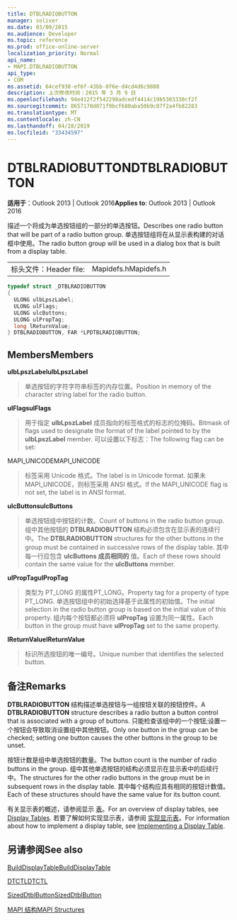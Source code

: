 ```yaml
---
title: DTBLRADIOBUTTON
manager: soliver
ms.date: 03/09/2015
ms.audience: Developer
ms.topic: reference
ms.prod: office-online-server
localization_priority: Normal
api_name:
- MAPI.DTBLRADIOBUTTON
api_type:
- COM
ms.assetid: 64cef938-ef6f-43bb-8f6e-d4cd4d6c9888
description: 上次修改时间：2015 年 3 月 9 日
ms.openlocfilehash: 94e412f2f542298adcedf4414c19b5303330cf2f
ms.sourcegitcommit: 8657170d071f9bcf680aba50b9c07f2a4fb82283
ms.translationtype: MT
ms.contentlocale: zh-CN
ms.lasthandoff: 04/28/2019
ms.locfileid: "33434597"
---
```

# <a name="dtblradiobutton"></a><span data-ttu-id="3cfcc-103">DTBLRADIOBUTTON</span><span class="sxs-lookup"><span data-stu-id="3cfcc-103">DTBLRADIOBUTTON</span></span>

  
  
<span data-ttu-id="3cfcc-104">**适用于**：Outlook 2013 | Outlook 2016</span><span class="sxs-lookup"><span data-stu-id="3cfcc-104">**Applies to**: Outlook 2013 | Outlook 2016</span></span> 
  
<span data-ttu-id="3cfcc-105">描述一个将成为单选按钮组的一部分的单选按钮。</span><span class="sxs-lookup"><span data-stu-id="3cfcc-105">Describes one radio button that will be part of a radio button group.</span></span> <span data-ttu-id="3cfcc-106">单选按钮组将在从显示表构建的对话框中使用。</span><span class="sxs-lookup"><span data-stu-id="3cfcc-106">The radio button group will be used in a dialog box that is built from a display table.</span></span>
  
|||
|:-----|:-----|
|<span data-ttu-id="3cfcc-107">标头文件：</span><span class="sxs-lookup"><span data-stu-id="3cfcc-107">Header file:</span></span>  <br/> |<span data-ttu-id="3cfcc-108">Mapidefs.h</span><span class="sxs-lookup"><span data-stu-id="3cfcc-108">Mapidefs.h</span></span>  <br/> |
   
```cpp
typedef struct _DTBLRADIOBUTTON
{
  ULONG ulbLpszLabel;
  ULONG ulFlags;
  ULONG ulcButtons;
  ULONG ulPropTag;
  long lReturnValue;
} DTBLRADIOBUTTON, FAR *LPDTBLRADIOBUTTON;

```

## <a name="members"></a><span data-ttu-id="3cfcc-109">Members</span><span class="sxs-lookup"><span data-stu-id="3cfcc-109">Members</span></span>

 <span data-ttu-id="3cfcc-110">**ulbLpszLabel**</span><span class="sxs-lookup"><span data-stu-id="3cfcc-110">**ulbLpszLabel**</span></span>
  
> <span data-ttu-id="3cfcc-111">单选按钮的字符字符串标签的内存位置。</span><span class="sxs-lookup"><span data-stu-id="3cfcc-111">Position in memory of the character string label for the radio button.</span></span>
    
 <span data-ttu-id="3cfcc-112">**ulFlags**</span><span class="sxs-lookup"><span data-stu-id="3cfcc-112">**ulFlags**</span></span>
  
> <span data-ttu-id="3cfcc-113">用于指定 **ulbLpszLabel** 成员指向的标签格式的标志的位掩码。</span><span class="sxs-lookup"><span data-stu-id="3cfcc-113">Bitmask of flags used to designate the format of the label pointed to by the **ulbLpszLabel** member.</span></span> <span data-ttu-id="3cfcc-114">可以设置以下标志：</span><span class="sxs-lookup"><span data-stu-id="3cfcc-114">The following flag can be set:</span></span> 
    
<span data-ttu-id="3cfcc-115">MAPI_UNICODE</span><span class="sxs-lookup"><span data-stu-id="3cfcc-115">MAPI_UNICODE</span></span> 
  
> <span data-ttu-id="3cfcc-116">标签采用 Unicode 格式。</span><span class="sxs-lookup"><span data-stu-id="3cfcc-116">The label is in Unicode format.</span></span> <span data-ttu-id="3cfcc-117">如果未MAPI_UNICODE，则标签采用 ANSI 格式。</span><span class="sxs-lookup"><span data-stu-id="3cfcc-117">If the MAPI_UNICODE flag is not set, the label is in ANSI format.</span></span>
    
 <span data-ttu-id="3cfcc-118">**ulcButtons**</span><span class="sxs-lookup"><span data-stu-id="3cfcc-118">**ulcButtons**</span></span>
  
> <span data-ttu-id="3cfcc-119">单选按钮组中按钮的计数。</span><span class="sxs-lookup"><span data-stu-id="3cfcc-119">Count of buttons in the radio button group.</span></span> <span data-ttu-id="3cfcc-120">组中其他按钮的 **DTBLRADIOBUTTON** 结构必须包含在显示表的连续行中。</span><span class="sxs-lookup"><span data-stu-id="3cfcc-120">The **DTBLRADIOBUTTON** structures for the other buttons in the group must be contained in successive rows of the display table.</span></span> <span data-ttu-id="3cfcc-121">其中每一行应包含 **ulcButtons 成员相同的** 值。</span><span class="sxs-lookup"><span data-stu-id="3cfcc-121">Each of these rows should contain the same value for the **ulcButtons** member.</span></span> 
    
 <span data-ttu-id="3cfcc-122">**ulPropTag**</span><span class="sxs-lookup"><span data-stu-id="3cfcc-122">**ulPropTag**</span></span>
  
> <span data-ttu-id="3cfcc-123">类型为 PT_LONG 的属性PT_LONG。</span><span class="sxs-lookup"><span data-stu-id="3cfcc-123">Property tag for a property of type PT_LONG.</span></span> <span data-ttu-id="3cfcc-124">单选按钮组中的初始选择基于此属性的初始值。</span><span class="sxs-lookup"><span data-stu-id="3cfcc-124">The initial selection in the radio button group is based on the initial value of this property.</span></span> <span data-ttu-id="3cfcc-125">组内每个按钮都必须将 **ulPropTag** 设置为同一属性。</span><span class="sxs-lookup"><span data-stu-id="3cfcc-125">Each button in the group must have **ulPropTag** set to the same property.</span></span> 
    
 <span data-ttu-id="3cfcc-126">**lReturnValue**</span><span class="sxs-lookup"><span data-stu-id="3cfcc-126">**lReturnValue**</span></span>
  
> <span data-ttu-id="3cfcc-127">标识所选按钮的唯一编号。</span><span class="sxs-lookup"><span data-stu-id="3cfcc-127">Unique number that identifies the selected button.</span></span>
    
## <a name="remarks"></a><span data-ttu-id="3cfcc-128">备注</span><span class="sxs-lookup"><span data-stu-id="3cfcc-128">Remarks</span></span>

<span data-ttu-id="3cfcc-129">**DTBLRADIOBUTTON** 结构描述单选按钮与一组按钮关联的按钮控件。</span><span class="sxs-lookup"><span data-stu-id="3cfcc-129">A **DTBLRADIOBUTTON** structure describes a radio button a button control that is associated with a group of buttons.</span></span> <span data-ttu-id="3cfcc-130">只能检查该组中的一个按钮;设置一个按钮会导致取消设置组中其他按钮。</span><span class="sxs-lookup"><span data-stu-id="3cfcc-130">Only one button in the group can be checked; setting one button causes the other buttons in the group to be unset.</span></span> 
  
<span data-ttu-id="3cfcc-131">按钮计数是组中单选按钮的数量。</span><span class="sxs-lookup"><span data-stu-id="3cfcc-131">The button count is the number of radio buttons in the group.</span></span> <span data-ttu-id="3cfcc-132">组中其他单选按钮的结构必须显示在显示表中的后续行中。</span><span class="sxs-lookup"><span data-stu-id="3cfcc-132">The structures for the other radio buttons in the group must be in subsequent rows in the display table.</span></span> <span data-ttu-id="3cfcc-133">其中每个结构应具有相同的按钮计数值。</span><span class="sxs-lookup"><span data-stu-id="3cfcc-133">Each of these structures should have the same value for its button count.</span></span>
  
<span data-ttu-id="3cfcc-134">有关显示表的概述，请参阅显示 [表](display-tables.md)。</span><span class="sxs-lookup"><span data-stu-id="3cfcc-134">For an overview of display tables, see [Display Tables](display-tables.md).</span></span> <span data-ttu-id="3cfcc-135">若要了解如何实现显示表，请参阅 [实现显示表](display-table-implementation.md)。</span><span class="sxs-lookup"><span data-stu-id="3cfcc-135">For information about how to implement a display table, see [Implementing a Display Table](display-table-implementation.md).</span></span>
  
## <a name="see-also"></a><span data-ttu-id="3cfcc-136">另请参阅</span><span class="sxs-lookup"><span data-stu-id="3cfcc-136">See also</span></span>



[<span data-ttu-id="3cfcc-137">BuildDisplayTable</span><span class="sxs-lookup"><span data-stu-id="3cfcc-137">BuildDisplayTable</span></span>](builddisplaytable.md)
  
[<span data-ttu-id="3cfcc-138">DTCTL</span><span class="sxs-lookup"><span data-stu-id="3cfcc-138">DTCTL</span></span>](dtctl.md)
  
[<span data-ttu-id="3cfcc-139">SizedDtblButton</span><span class="sxs-lookup"><span data-stu-id="3cfcc-139">SizedDtblButton</span></span>](sizeddtblbutton.md)


[<span data-ttu-id="3cfcc-140">MAPI 结构</span><span class="sxs-lookup"><span data-stu-id="3cfcc-140">MAPI Structures</span></span>](mapi-structures.md)

